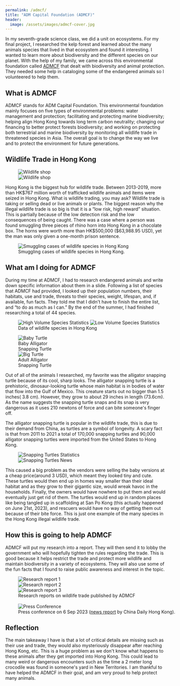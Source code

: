 ```yaml
---
permalink: /admcf/
title: "ADM Capital Foundation (ADMCF)"
header:
  image: /assets/images/admcf-cover.jpg
---
```


In my seventh-grade science class, we did a unit on ecosystems. For my final project, I researched the kelp forest and learned about the many animals species that lived in that ecosystem and found it interesting. I wanted to learn more about biodiversity and the different species on our planet. With the help of my family, we came across this environmental foundation called [ADMCF](https://www.admcf.org/) that dealt with biodiversity and animal protection. They needed some help in cataloging some of the endangered animals so I volunteered to help them.

## What is ADMCF

ADMCF stands for ADM Capital Foundation. This environmental foundation mainly focuses on five types of environmental problems: water management and protection; facilitating and protecting marine biodiversity; helping align Hong Kong towards long term carbon neutrality; changing our financing to better protect forests biodiversity; and working on protecting both terrestrial and marine biodiversity by monitoring all wildlife trade in threatened species in Asia. The overall goal is to change the way we live and to protect the environment for future generations.

## Wildlife Trade in Hong Kong

<figure style="width: 40%" class="align-right">
  <img src="{{ site.url }}{{ site.baseurl }}/assets/images/admcf-shop01.jpg" alt="Wildlife shop">
  <img src="{{ site.url }}{{ site.baseurl }}/assets/images/admcf-shop02.jpg" alt="Wildlife shop">
</figure>
Hong Kong is the biggest hub for wildlife trade. Between 2013-2019, more than HK$767 million worth of trafficked wildlife animals and items were seized in Hong Kong. What is wildlife trading, you may ask? Wildlife trade is taking or selling dead or live animals or plants. The biggest reason why the illegal wildlife trade is so big is that it is a “low risk, high reward” situation. This is partially because of the low detection risk and the low consequences of being caught. There was a case where a person was found smuggling three pieces of rhino horn into Hong Kong in a chocolate box. The horns were worth more than HK$500,000 ($63,988.95 USD), yet the man was only given a one-month prison sentence.

<figure style="width: 100%" class="align-center">
  <img src="{{ site.url }}{{ site.baseurl }}/assets/images/admcf-news.jpg" alt="Smuggling cases of wildlife species in Hong Kong">
  <figcaption>Smuggling cases of wildlife species in Hong Kong.</figcaption>
</figure>

## What am I doing for ADMCF

During my time at ADMCF, I had to research endangered animals and write down specific information about them in a slide. Following a list of species that ADMCF had provided, I looked up their population numbers, their habitats, use and trade, threats to their species, weight, lifespan, and, if available, fun facts. They told me that I didn't have to finish the entire list, and “to do as much as I can.” By the end of the summer, I had finished researching a total of 44 species.

<figure style="width: 100%" class="align-center">
  <img src="{{ site.url }}{{ site.baseurl }}/assets/images/admcf-highvolume.jpg" alt="High Volume Species Statistics">
  <img src="{{ site.url }}{{ site.baseurl }}/assets/images/admcf-lowvolume.jpg" alt="Low Volume Species Statistics">
  <figcaption>Data of wildlife species in Hong Kong</figcaption>
</figure>

<figure style="width: 30%" class="align-right">
  <img src="{{ site.url }}{{ site.baseurl }}/assets/images/admcf003.jpg" alt="Baby Turtle">
  <figcaption>Baby Alligator Snapping Turtle</figcaption>
  <img src="{{ site.url }}{{ site.baseurl }}/assets/images/admcf004.jpg" alt="Big Turtle">
  <figcaption>Adult Alligator Snapping Turtle</figcaption>
</figure>

Out of all of the animals I researched, my favorite was the alligator snapping turtle because of its cool, sharp looks. The alligator snapping turtle is a prehistoric, dinosaur-looking turtle whose main habitat is in bodies of water that flow into the Gulf of Mexico. This creature starts out no bigger than 1.5 inches( 3.8 cm). However, they grow to about 29 inches in length (73.6cm). As the name suggests the snapping turtle snaps and its snap is very dangerous as it uses 210 newtons of force and can bite someone's finger off.

The alligator snapping turtle is popular in the wildlife trade, this is due to their demand from China, as turtles are a symbol of longevity. A scary fact is that from 2011 to 2021 a total of 170,000 snapping turtles and 90,000 alligator snapping turtles were imported from the United States to Hong Kong.

<figure style="width: 40%" class="align-left">
  <img src="{{ site.url }}{{ site.baseurl }}/assets/images/admcf001.jpg" alt="Snapping Turtles Statistics">
  <img src="{{ site.url }}{{ site.baseurl }}/assets/images/admcf005.jpg" alt="Snapping Turtles News">
</figure>
This caused a big problem as the vendors were selling the baby versions at a cheap price(around 3 USD), which meant they looked tiny and cute. These turtles would then end up in homes way smaller than their ideal habitat and as they grow to their gigantic size, would wreak havoc in the households. Finally, the owners would have nowhere to put them and would eventually just get rid of them. The turtles would end up in random places like being tangled up in scaffolding at San Po Kong (this actually happened on June 21st, 2023), and rescuers would have no way of getting them out because of their bite force. This is just one example of the many species in the Hong Kong illegal wildlife trade.

## How this is going to help ADMCF

ADMCF will put my research into a report. They will then send it to lobby the government who will hopefully tighten the rules regarding the trade. This is good because it helps restrict the trade and protect more wildlife and maintain biodiversity in a variety of ecosystems. They will also use some of the fun facts that I found to raise public awareness and interest in the topic.

<figure style="width: 100%" class="align-center">
  <div class="row">
    <div class="column" style="width: 33%;">
      <img src="{{ site.url }}{{ site.baseurl }}/assets/images/admcf-report01.jpg" alt="Research report 1">
    </div>
    <div class="column" style="width: 33%;">
      <img src="{{ site.url }}{{ site.baseurl }}/assets/images/admcf-report02.png" alt="Research report 2">
    </div>
    <div class="column" style="width: 33%;">
      <img src="{{ site.url }}{{ site.baseurl }}/assets/images/admcf-report03.jpg" alt="Research report 3">
    </div>
  </div>
  <figcaption>Research reports on wildlife trade published by ADMCF</figcaption>
  <br />
  <img src="{{ site.url }}{{ site.baseurl }}/assets/images/admcf-pressconf.jpg" alt="Press Conference">
  <figcaption>Press conference on 6 Sep 2023 (<a href="https://www.chinadailyhk.com/article/349777#Stricter-regulations-sought-to-protect-exotic-animals-in-HK">news report</a> by China Daily Hong Kong).</figcaption>
</figure>

## Reflection

 The main takeaway I have is that a lot of critical details are missing such as their use and trade, they would also mysteriously disappear after reaching Hong Kong, etc. This is a huge problem as we don't know what happens to these animals after they get imported into Hong Kong. This could lead to many weird or dangerous encounters such as the time a 2 meter long crocodile was found in someone's yard in New Territories. I am thankful to have helped the ADMCF in their goal, and am very proud to help protect many animals.
